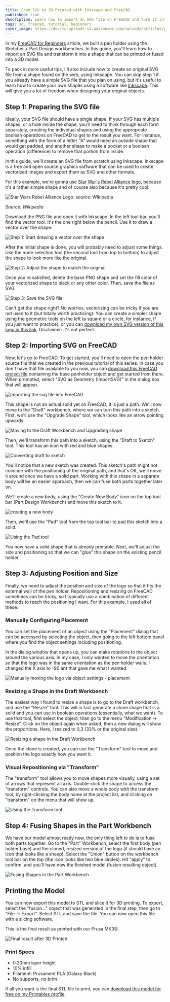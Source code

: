 ```yaml
---
title: From SVG to 3D Printed with Inkscape and FreeCAD
published: true
description: Learn how to import an SVG file on FreeCAD and turn it into a solid shape that can be 3D printed
tags: 3d, freecad, tutorial, beginners
cover_image: https://dev-to-uploads.s3.amazonaws.com/uploads/articles/pnkf6fgdbn3mulsst28f.png
---
```


In my [FreeCAD for Beginners](/3D-Printing/20231109_freecad-for-beginners) article, we built a pen holder using the Sketcher + Part Design workbenches. In this guide, you'll learn how to import an SVG file and transform it into a shape that can be printed or fused into a 3D model.

To pack in more useful tips, I'll also include how to create an original SVG file from a shape found on the web, using Inkscape. You can skip step 1 if you already have a simple SVG file that you plan on using, but it's useful to learn how to create your own shapes using a software like [Inkscape](https://inkscape.org/). This will give you a lot of freedom when designing your original objects.

## Step 1: Preparing the SVG file

Ideally, your SVG file should have a single shape. If your SVG has multiple shapes, or a hole inside the shape, you'll need to think through each form separately, creating the individual shapes and using the appropriate boolean operations on FreeCAD to get to the result you want. For instance, something with the form of a letter "A" would need an outside shape that would get padded, and another shape to make a pocket or a boolean operation (difference) to remove that portion from inside.

In this guide, we'll create an SVG file from scratch using Inkscape. Inkscape is a free and open source graphics software that can be used to create vectorized images and export them as SVG and other formats.

For this example, we're gonna use [Star War's Rebel Alliance logo](https://en.wikipedia.org/wiki/Rebel_Alliance), because it's a rather simple shape and of course also because it's pretty cool:

![Star Wars Rebel Alliance Logo. source: Wikipedia](https://dev-to-uploads.s3.amazonaws.com/uploads/articles/yas6yt3bmsrinl2onqow.png)

_Source: Wikipedia_

Download the PNG file and open it with Inkscape. In the left tool bar, you'll find the vector tool. It's the one right below the pencil. Use it to draw a vector over the shape:

![Step 1: Start drawing a vector over the shape](https://dev-to-uploads.s3.amazonaws.com/uploads/articles/ou6th9jalqqik9q70n4a.gif)

After the initial shape is done, you will probably need to adjust some things. Use the node selection tool (the second tool from top to bottom) to adjust the shape to look more like the original.

![Step 2: Adjust the shape to match the original](https://dev-to-uploads.s3.amazonaws.com/uploads/articles/0hr4eibjbf84z59m9t7c.gif)

Once you're satisfied, delete the base PNG shape and set the fill color of your vectorized shape to black or any other color. Then, save the file as SVG.

![Step 3: Save the SVG file](https://dev-to-uploads.s3.amazonaws.com/uploads/articles/ujd6s3nv68ekudcdook9.gif)


Can't get the shape right? No worries, vectorizing can be tricky if you are not used to it (but totally worth practicing). You can create a simpler shape using the geometric tools on the left (a square or a circle, for instance, if you just want to practice), or you can [download my own SVG version of this logo in this link](https://erikaheidi.ams3.digitaloceanspaces.com/design3d/rebel_aliance_logo_by_erika.svg). Disclaimer: it's not perfect.


## Step 2: Importing SVG on FreeCAD

Now, let's go to FreeCAD. To get started, you'll need to open the pen holder source file that we created in the previous tutorial of this series. In case you don't have that file available to you now, you can [download this FreeCAD project file](https://erikaheidi.ams3.digitaloceanspaces.com/design3d/freecad_penholder_v01.zip) containing the base penholder object and get started from there. When prompted, select "SVG as Geometry (ImportSVG)" in the dialog box that will appear.

![importing the svg file into FreeCAD](https://dev-to-uploads.s3.amazonaws.com/uploads/articles/ou5ko4klo0ohneodz11l.gif)


This shape is not an actual solid yet on FreeCAD; it is just a path. We'll now move to the "Draft" workbench, where we can turn this path into a sketch. First, we'll use the "Upgrade Shape" tool, which looks like an arrow pointing upwards.

![Moving to the Draft Workbench and Upgrading shape](https://dev-to-uploads.s3.amazonaws.com/uploads/articles/yp7wjv6ase23cd7ad1d2.gif)

Then, we'll transform this path into a sketch, using the "Draft to Sketch" tool. This tool has an icon with red and blue shapes.

![Converting draft to sketch](https://dev-to-uploads.s3.amazonaws.com/uploads/articles/idlootpa25ssvgk3zk19.gif)

You'll notice that a new sketch was created. This sketch's path might not coincide with the positioning of the original path, and that's OK, we'll move it around once we have a solid part. Working with this shape in a separate body will be an easier approach, then we can fuse both parts together later on.

We'll create a new body, using the "Create New Body" icon on the top tool bar (Part Design Workbench) and move this sketch to it.

![creating a new body](https://dev-to-uploads.s3.amazonaws.com/uploads/articles/rwp0rlynzn5z3ajikuve.gif)

Then, we'll use the "Pad" tool from the top tool bar to pad this sketch into a solid.

![Using the Pad tool](https://dev-to-uploads.s3.amazonaws.com/uploads/articles/73trzwc6ut4f8jpuo298.gif)

You now have a solid shape that is already printable. Next, we'll adjust the size and positioning so that we can "glue" this shape on the existing pencil holder.

## Step 3: Adjusting Position and Size

Finally, we need to adjust the position and size of the logo so that it fits the external wall of the pen holder. Repositioning and resizing on FreeCAD sometimes can be tricky, so I typically use a combination of different methods to reach the positioning I want. For this example, I used all of these:

### Manually Configuring Placement

You can set the placement of an object using the "Placement" dialog that can be accessed by selecting the object, then going to the left bottom panel where you find the object settings including positioning.

In the dialog window that opens up, you can make rotations to the object around the various axis. In my case, I only wanted to move the orientation so that the logo was in the same orientation as the pen holder walls. I changed the X axis to -90 ant that gave me what I wanted.

![Manually moving the logo via object settings - placement](https://dev-to-uploads.s3.amazonaws.com/uploads/articles/uin2dv62o0onkwd7jqo2.gif)

### Resizing a Shape in the Draft Workbench

The easiest way I found to resize a shape is to go to the Draft workbench, and use the "Resize" tool. This will in fact generate a clone shape that is a solid and you can use in boolean operations (essentially, what we want). To use that tool, first select the object, than go to the menu "Modification -> Resize". Click on the object again when asked, then a new dialog will show the proportions. Here, I resized to 0,3 (33% or the original size).

![Resizing a shape in the Draft Workbench](https://dev-to-uploads.s3.amazonaws.com/uploads/articles/hsh2y7z5hifntj0auz9t.gif)

Once the clone is created, you can use the "Transform" tool to move and position the logo exactly how you want it.

### Visual Repositioning via "Transform"

The "transform" tool allows you to move shapes more visually, using a set of arrows that represent all axis. Double-click the shape to access the "transform" controls. You can also move a whole body with the transform tool, by right-clicking the body name at the project list, and clicking on "transform" on the menu that will show up.

![Using the Transform tool](https://dev-to-uploads.s3.amazonaws.com/uploads/articles/1fv7niax3m41pc6lwg7s.gif)

## Step 4: Fusing Shapes in the Part Workbench

We have our model almost ready now, the only thing left to do is to fuse both parts together. Go to the "Part" Workbench, select the first body (pen holder base) and the cloned, resized version of the logo (it should have an icon that looks like a sheep). Select the "Union" button on the workbench tool bar on the top (the icon looks like two blue circles). Hit "apply" to confirm, and you'll have now the finished model (fusion resulting object).

![Fusing Shapes in the Part Workbench](https://dev-to-uploads.s3.amazonaws.com/uploads/articles/pbvt702ul0e6wh3sgkor.gif)

## Printing the Model

You can now export this model to STL and slice it for 3D printing. To export, select the "fusion..." object that was generated in the final step, then go to "File -> Export". Select STL and save the file. You can now open this file with a slicing software.

This is the final result as printed with our Prusa MK3S:

![Final result after 3D Printed](https://dev-to-uploads.s3.amazonaws.com/uploads/articles/kh47270dkptz4plmmzl3.jpg)

### Print Specs

- 0.20mm layer height
- 10% infill
- Filament: Prusament PLA (Galaxy Black)
- No supports, no brim

If all you want is the final STL file to print, you can [download this model for free on my Printables profile](https://www.printables.com/model/439574-star-wars-rebel-aliance-pen-holder).


